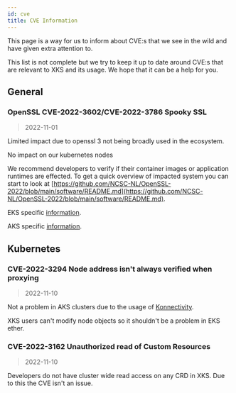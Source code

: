 ```yaml
---
id: cve
title: CVE Information
---
```


This page is a way for us to inform about CVE:s that we see in the wild and have given extra attention to.

This list is not complete but we try to keep it up to date around CVE:s that are relevant to XKS and its usage.
We hope that it can be a help for you.

## General

### OpenSSL CVE-2022-3602/CVE-2022-3786 Spooky SSL

> 2022-11-01

Limited impact due to openssl 3 not being broadly used in the ecosystem.

No impact on our kubernetes nodes

We recommend developers to verify if their container images or application runtimes are effected.
To get a quick overview of impacted system you can start to look at [https://github.com/NCSC-NL/OpenSSL-2022/blob/main/software/README.md](https://github.com/NCSC-NL/OpenSSL-2022/blob/main/software/README.md).

EKS specific [information](https://aws.amazon.com/security/security-bulletins/AWS-2022-008/).

AKS specific [information](https://github.com/Azure/AKS/issues/3299).

## Kubernetes

### CVE-2022-3294 Node address isn't always verified when proxying

> 2022-11-10

Not a problem in AKS clusters due to the usage of [Konnectivity](https://github.com/Azure/AKS/issues/3327).

XKS users can't modify node objects so it shouldn't be a problem in EKS ether.

### CVE-2022-3162 Unauthorized read of Custom Resources

> 2022-11-10

Developers do not have cluster wide read access on any CRD in XKS. Due to this the CVE isn't an issue.
